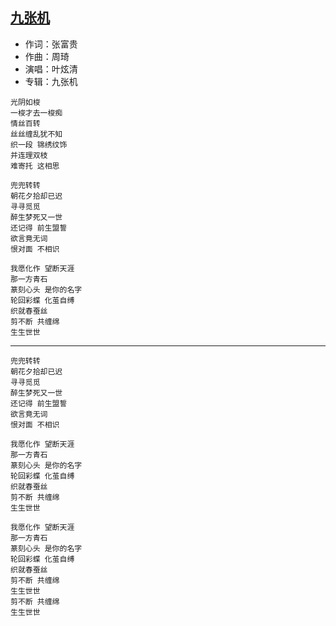 ## [九张机](http://changba.com/s/9w0ElB9FTvOs7PreTKurBQ)

* 作词：张富贵
* 作曲：周琦
* 演唱：叶炫清
* 专辑：九张机

```
光阴如梭
一梭才去一梭痴
情丝百转
丝丝缠乱犹不知
织一段 锦绣纹饰
并连理双枝
难寄托 这相思

兜兜转转
朝花夕拾却已迟
寻寻觅觅
醉生梦死又一世
还记得 前生盟誓
欲言竟无词
恨对面 不相识

我愿化作 望断天涯
那一方青石
篆刻心头 是你的名字
轮回彩蝶 化茧自缚
织就春蚕丝
剪不断 共缠绵
生生世世
```

---

```
兜兜转转
朝花夕拾却已迟
寻寻觅觅
醉生梦死又一世
还记得 前生盟誓
欲言竟无词
恨对面 不相识

我愿化作 望断天涯
那一方青石
篆刻心头 是你的名字
轮回彩蝶 化茧自缚
织就春蚕丝
剪不断 共缠绵
生生世世

我愿化作 望断天涯
那一方青石
篆刻心头 是你的名字
轮回彩蝶 化茧自缚
织就春蚕丝
剪不断 共缠绵
生生世世
剪不断 共缠绵
生生世世
```

